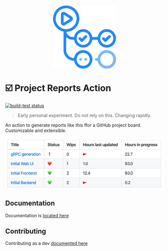 <p align="center">
  <img src="docs/gh-actions.png">
</p>

# :ballot_box_with_check: Project Reports Action

<p align="left">
  <a href="https://github.com/bryanmacfarlane/project-reports/actions?query=workflow%3Abuild-test"><img alt="build-test status" src="https://github.com/bryanmacfarlane/project-reports/workflows/build-test/badge.svg"></a>
</p>

> Early personal experiment.  Do not rely on this.  Changing rapidly.

An action to generate reports like this ffor a GitHub project board.  Customizable and extensible.

![sample](./docs/sample.png)

## Documentation

Documentation is [located here](./docs/README.md)

## Contributing

Contributing as a dev [documented here](./docs/contributing.md)
